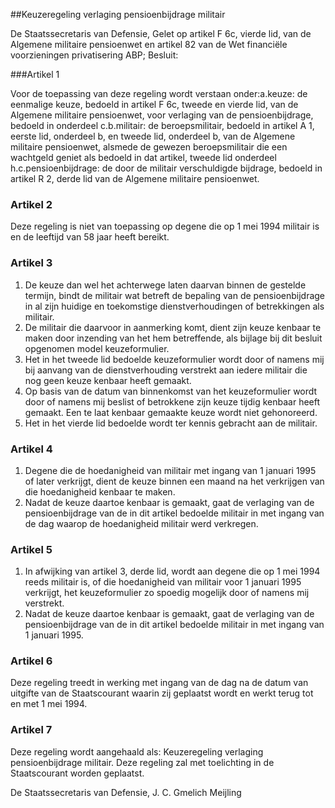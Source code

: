 <meta http-equiv='Content-Type' content='text/html; charset=utf-8' />

##Keuzeregeling verlaging pensioenbijdrage militair

De Staatssecretaris van Defensie,
Gelet op artikel F 6c, vierde lid, van de Algemene militaire pensioenwet en artikel 82 van de Wet financiële voorzieningen privatisering ABP;
Besluit:  

###Artikel 1 

Voor de toepassing van deze regeling wordt verstaan onder:a.keuze: de eenmalige keuze, bedoeld in artikel F 6c, tweede en vierde lid, van de Algemene militaire pensioenwet, voor verlaging van de pensioenbijdrage, bedoeld in onderdeel c.b.militair: de beroepsmilitair, bedoeld in artikel A 1, eerste lid, onderdeel b, en tweede lid, onderdeel b, van de Algemene militaire pensioenwet, alsmede de gewezen beroepsmilitair die een wachtgeld geniet als bedoeld in dat artikel, tweede lid onderdeel h.c.pensioenbijdrage: de door de militair verschuldigde bijdrage, bedoeld in artikel R 2, derde lid van de Algemene militaire pensioenwet.

### Artikel  2  

Deze regeling is niet van toepassing op degene die op 1 mei 1994 militair is en de leeftijd van 58 jaar heeft bereikt. 

### Artikel  3  

1.  De keuze dan wel het achterwege laten daarvan binnen de gestelde termijn, bindt de militair wat betreft de bepaling van de pensioenbijdrage in al zijn huidige en toekomstige dienstverhoudingen of betrekkingen als militair.   
2.  De militair die daarvoor in aanmerking komt, dient zijn keuze kenbaar te maken door inzending van het hem betreffende, als bijlage bij dit besluit opgenomen model keuzeformulier.   
3.  Het in het tweede lid bedoelde keuzeformulier wordt door of namens mij bij aanvang van de dienstverhouding verstrekt aan iedere militair die nog geen keuze kenbaar heeft gemaakt.   
4.  Op basis van de datum van binnenkomst van het keuzeformulier wordt door of namens mij beslist of betrokkene zijn keuze tijdig kenbaar heeft gemaakt. Een te laat kenbaar gemaakte keuze wordt niet gehonoreerd.   
5.  Het in het vierde lid bedoelde wordt ter kennis gebracht aan de militair.  

### Artikel  4  

1.  Degene die de hoedanigheid van militair met ingang van 1 januari 1995 of later verkrijgt, dient de keuze binnen een maand na het verkrijgen van die hoedanigheid kenbaar te maken.   
2.  Nadat de keuze daartoe kenbaar is gemaakt, gaat de verlaging van de pensioenbijdrage van de in dit artikel bedoelde militair in met ingang van de dag waarop de hoedanigheid militair werd verkregen.  

### Artikel  5  

1.  In afwijking van artikel 3, derde lid, wordt aan degene die op 1 mei 1994 reeds militair is, of die hoedanigheid van militair voor 1 januari 1995 verkrijgt, het keuzeformulier zo spoedig mogelijk door of namens mij verstrekt.   
2.  Nadat de keuze daartoe kenbaar is gemaakt, gaat de verlaging van de pensioenbijdrage van de in dit artikel bedoelde militair in met ingang van 1 januari 1995.  

### Artikel  6  

Deze regeling treedt in werking met ingang van de dag na de datum van uitgifte van de Staatscourant waarin zij geplaatst wordt en werkt terug tot en met 1 mei 1994. 

### Artikel  7  

Deze regeling wordt aangehaald als: Keuzeregeling verlaging pensioenbijdrage militair. Deze regeling zal met toelichting in de Staatscourant worden geplaatst. 

De 
Staatssecretaris van Defensie, 
J. C. Gmelich Meijling      

